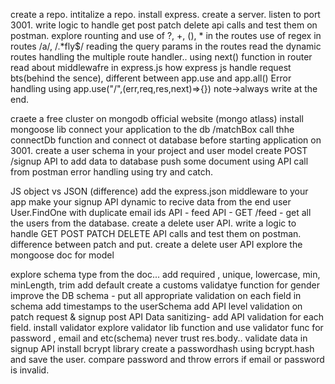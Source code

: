create a repo.
intitalize a repo.
install express.
create a server.
listen to port 3001.
write logic to handle get post patch delete api calls and test them on postman.
explore rounting and use of ?, +, (), * in the routes
use of regex in routes /a/, /.*fly$/
reading the query params in the routes
read the dynamic routes
handling the multiple route handler..
using next() function in router
read about middlewafre in express.js
how express js handle request bts(behind the sence),
different between app.use and app.all()
Error handling using app.use("/",(err,req,res,next)=>{}) note->always write at the end.


craete a free cluster on mongodb official website (mongo atlass)
install mongoose lib
connect your application to the db <connection-url>/matchBox
call thhe connectDb function and connect ot database before starting application on 3001.
create a user schema in your project and user model
create  POST /signup API to add data to database
push some document using API call from postman
error handling using try and catch.

JS object vs JSON (difference)
add the express.json middleware to your app
make your signup API dynamic to recive data from the end user
User.FindOne with duplicate email ids
API - feed API - GET /feed - get all the users from the database.
create a delete user API.
write a logic to handle GET POST PATCH DELETE API calls and test them on postman.
 difference between patch and put.
 create a delete user API
 explore the mongoose doc for model  

explore schema type from the doc...
add required , unique, lowercase, min, minLength, trim
add default
create a customs validatye function for gender
improve the DB schema - put all appropriate validation on each field in schema
add timestamps to the userSchema
add API level validation on patch request & signup post API
Data sanitizing-  add API validation for each field.
install validator
explore validator lib function and use validator func for password , email and etc(schema)
 never trust res.body..
 validate data in signup API
 install bcrypt library
 create a passwordhash using bcrypt.hash and save the user.
 compare password and throw errors if email or password is invalid.
 